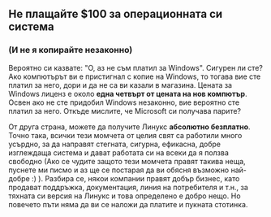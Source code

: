 <?php require("../../entete.php"); ?> <?php require("../../base.php"); ?>

<div id="corps">

<h2>Не плащайте $100 за операционната си система</h2>

<h3>(И не я копирайте незаконно)</h3>

Вероятно си казвате: "О, аз не съм платил за Windows". Сигурен ли сте? Ако компютърът ви е пристигнал с копие на Windows, то тогава вие сте платил за него, дори и да не са ви казали в магазина. Цената за Windows лиценз е около <b>една четвърт от цената на нов компютър</b>. Освен ако не сте придобил Windows незаконно, вие вероятно сте платил за него. Откъде мислите, че Microsoft си получава парите?

От друга страна, можете да получите Линукс <b>абсолютно безплатно</b>. Точно така, всички тези момчета от целия свят са работили много усърдно, за да направят стегната, сигурна, ефикасна, добре изглеждаща система и дават работата си на всеки да я ползва свободно (Ако се чудите защото тези момчета правят такива неща, пуснете ми писмо и аз ще се постарая да ви обясня възможно най-добре :) ). Разбира се, някои компании правят добър бизнес, като продават поддръжка, документация, линия на потребителя и т.н., за тяхната си версия на Линукс и това определено е добро нещо. Но повечето пъти няма да ви се наложи да платите и пукната стотинка.

</div>


